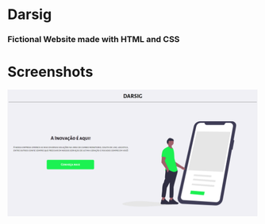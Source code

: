 # Darsig

### Fictional Website made with HTML and CSS

# Screenshots

![Background](https://github.com/LucianoPierdona/HTML-Templates-All/blob/master/Darsig/img/Darsig.png?raw=true)
